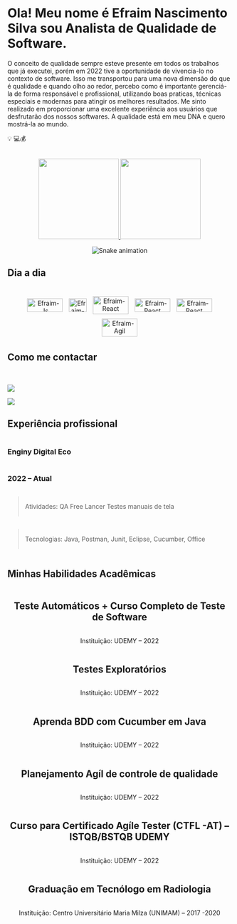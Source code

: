 # Ola! Meu nome é Efraim Nascimento Silva sou Analista de Qualidade de Software.

O conceito de qualidade sempre esteve presente em todos os trabalhos que já executei, porém em 2022 tive a oportunidade de vivencia-lo no contexto de software. Isso me transportou para uma nova dimensão do que é qualidade e quando olho ao redor, percebo como é importante gerenciá-la de forma responsável e profissional, utilizando  boas praticas, técnicas especiais e modernas para atingir os melhores resultados. Me sinto realizado em proporcionar uma excelente experiência aos usuários que desfrutarão dos nossos softwares. A qualidade está em meu DNA e quero mostrá-la ao mundo.

💡 💻💰

<div align="center" style="display:line_block"><br>
  <a href="https://github.com/EfraimNS" style="margin:5px;">
  <img height="180em" src="https://github-readme-stats.vercel.app/api?username=EfraimNS&show_icons=true&theme=dracula&include_all_commits=true&count_private=true"/>
  <img height="180em" src="https://github-readme-stats.vercel.app/api/top-langs/?username=EfraimNS&layout=compact&langs_count=7&theme=dracula"/>
</a>

![Snake animation](https://github.com/EfraimNS/EfraimNS/blob/output/github-contribution-grid-snake.svg)
</div>

## Dia a dia

<div align="center" style="display:block"><br>
  <img style="margin:5px;" align="center" alt="Efraim-Js" height="30" width="80" src="https://img.shields.io/badge/Eclipse-2C2255?style=for-the-badge&logo=eclipse&logoColor=white">

  <img  style="margin:5px;" align="center" alt="Efraim-Ts" height="30" width="40" src="https://img.shields.io/badge/Java-ED8B00?style=for-the-badge&logo=java&logoColor=white">

  <img style="margin:5px;" align="center" alt="Efraim-React" height="40" width="80" src="https://encrypted-tbn0.gstatic.com/images?q=tbn:ANd9GcSjtZH6pPuifyRpOBQZRtw1lylv6BTtbUredQ&usqp=CAU">

  <img style="margin:5px;" align="center" alt="Efraim-React" height="30" width="80" src="https://dev.socialidnow.com/images/1/16/Postman.png">
  
  <img style="margin:5px;" align="center" alt="Efraim-React" height="30" width="80" src="https://img2.gratispng.com/20181118/hje/kisspng-office-365-microsoft-office-2-19-microsoft-corpora-previous-logo-microsoft-office-logo-with-app-logo-5bf15a00c45c23.2793800015425438728043.jpg">

  <img style="margin:5px;" align="center" alt="Efraim-Agil" height="40" width="80" src="https://proj4.me/wp-content/uploads/2020/08/Metodologia-agil.png">
  
</div>

## Como me contactar

<div style="display: inline_block"><br>

  <a href = "mailto:efraimns300@gmail.com"><img src="https://img.shields.io/badge/-Gmail-%23333?style=for-the-badge&logo=gmail&logoColor=white" target="_blank"></a>

  <a href="https://www.linkedin.com/in/efraim-nascimento-silva-3b6324210/" target="_blank"><img src="https://img.shields.io/badge/-LinkedIn-%230077B5?style=for-the-badge&logo=linkedin&logoColor=white" target="_blank"></a>

</div>

## Experiência profissional

<div align="left" style="display: grid; grid-template-rows: auto auto auto; grid-template-columns: auto">

### Enginy Digital Eco 
### 2022 – Atual 

> Atividades: QA Free Lancer Testes manuais de tela  <br>

>Tecnologias: Java, Postman, Junit, Eclipse, Cucumber, Office

</div>

## Minhas Habilidades Acadêmicas

<div align="center" style="display: grid; grid-template-rows: auto auto auto; grid-template-columns: auto">

## Teste Automáticos + Curso Completo de Teste de Software

Instituição: UDEMY – 2022

## Testes Exploratórios 

Instituição: UDEMY – 2022

## Aprenda BDD com Cucumber em Java 

Instituição: UDEMY – 2022

## Planejamento Agíl de controle de qualidade

Instituição: UDEMY – 2022

## Curso para Certificado Agíle Tester (CTFL -AT) – ISTQB/BSTQB UDEMY

Instituição: UDEMY – 2022

## Graduação em Tecnólogo em Radiologia 

Instituição: Centro Universitário Maria Milza (UNIMAM) – 2017 -2020





</div>

